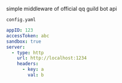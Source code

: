 simple middleware of official qq guild bot api

`config.yaml`
```yaml
appID: 123
accessToken: abc
sandbox: true
server:
  - type: http
    url: http://localhost:1234
    headers:
      - key: a
        val: b
```
